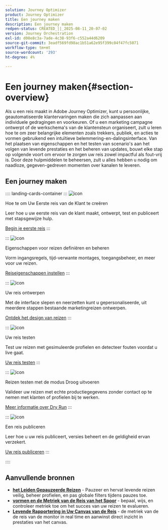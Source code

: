 ```yaml
---
solution: Journey Optimizer
product: Journey Optimizer
title: Een journey maken
description: Een journey maken
redpen-status: CREATED_||_2025-08-11_20-07-02
version: Journey Orchestration
exl-id: d08e8c3a-7ade-4c38-93f6-c552a44d6209
source-git-commit: 3eadf569fd98ac1b51a62e95f399c04f47fc5071
workflow-type: tm+mt
source-wordcount: '293'
ht-degree: 4%

---
```


# Een journey maken{#section-overview}

Als u een reis maakt in Adobe Journey Optimizer, kunt u persoonlijke, geautomatiseerde klantervaringen maken die zich aanpassen aan individuele gedragingen en voorkeuren. Of u een marketing campagne ontwerpt of de werkschema&#39;s van de klantensteun organiseert, zult u leren hoe te om zeer belangrijke elementen zoals trekkers, publiek, en acties te vormen gebruikend een intuïtieve belemmering-en-dalingsinterface. Van het plaatsen van eigenschappen en het testen van scenario&#39;s aan het volgen van levende prestaties en het beheren van updates, bouwt elke stap op volgende voort om ervoor te zorgen uw reis zowel impactful als fout-vrij is. Door deze hulpmiddelen te beheersen, zult u alles hebben u nodig om naadloze, gegeven-gedreven momenten over kanalen te leveren.

## Een journey maken

:::: landing-cards-container
:::
![icon](https://cdn.experienceleague.adobe.com/icons/circle-play.svg)

Hoe te om Uw Eerste reis van de Klant te creëren

Leer hoe u uw eerste reis van de klant maakt, ontwerpt, test en publiceert met stapsgewijze hulp.

[Begin je eerste reis](../using/building-journeys/journey-gs.md)
:::

:::
![icon](https://cdn.experienceleague.adobe.com/icons/gear.svg)

Eigenschappen voor reizen definiëren en beheren

Vorm ingangsregels, tijd-verwante montages, toegangsbeheer, en meer voor uw reizen.

[Reiseigenschappen instellen](../using/building-journeys/journey-properties.md)
:::

:::
![icon](https://cdn.experienceleague.adobe.com/icons/puzzle-piece.svg)

Uw reis ontwerpen

Met de interface slepen en neerzetten kunt u gepersonaliseerde, uit meerdere stappen bestaande marketingreizen ontwerpen.

[Ontdek het design van reizen](../using/building-journeys/using-the-journey-designer.md)
:::

:::
![icon](https://cdn.experienceleague.adobe.com/icons/list-check.svg)

Uw reis testen

Test uw reizen met gesimuleerde profielen en detecteer fouten voordat u live gaat.

[Uw reis testen](../using/building-journeys/testing-the-journey.md)
:::

:::
![icon](https://cdn.experienceleague.adobe.com/icons/screwdriver-wrench.svg)

Reizen testen met de modus Droog uitvoeren

Valideer uw reizen met echte productiegegevens zonder contact op te nemen met klanten of profielen bij te werken.

[Meer informatie over Dry Run](../using/building-journeys/journey-dry-run.md)
:::

:::
![icon](https://cdn.experienceleague.adobe.com/icons/circle-play.svg)

Een reis publiceren

Leer hoe u uw reis publiceert, versies beheert en de geldigheid ervan verzekert.

[Uw reis publiceren](../using/building-journeys/publishing-the-journey.md)
:::

::::


## Aanvullende bronnen

- **[het Leiden Gepauzeerde Reizen](../using/building-journeys/journey-pause.md)** - Pauzeer en hervat levende reizen veilig, beheer profielen, en pas globale filters tijdens pauzes toe.
- **[vormen en de Metriek van de Reis van het Spoor](../using/building-journeys/success-metrics.md)** - bepaal, wijs, en controleer metriek toe om het succes van uw reizen te evalueren.
- **[Levende Rapportering in Uw Canvas van de Reis](../using/building-journeys/report-journey.md)** - de metriek van de de reis van de monitor in real time en aanwinst direct inzicht in prestaties van het canvas.
